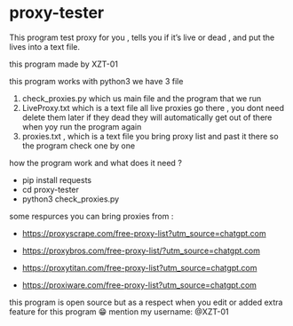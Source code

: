 # proxy-tester
This program test proxy for you , tells you if it’s live or dead , and put the lives into a text file.

this program made by XZT-01

this program works with python3
we have 3 file 

1) check_proxies.py which us main file and the program that we run 
2) LiveProxy.txt which is a text file all live proxies go there , you dont need delete them later if they dead they will automatically get out of there when yoy run the program again
3) proxies.txt , which is a text file you bring proxy list and past it there so the program check one by one 

how the program work and what does it need ?

* pip install requests
* cd proxy-tester
* python3 check_proxies.py

some respurces you can bring proxies from :

- https://proxyscrape.com/free-proxy-list?utm_source=chatgpt.com

- https://proxybros.com/free-proxy-list/?utm_source=chatgpt.com

- https://proxytitan.com/free-proxy-list?utm_source=chatgpt.com

- https://proxiware.com/free-proxy-list?utm_source=chatgpt.com

this program is open source but as a respect when you edit or added extra feature for this program 😁
mention my username: @XZT-01
